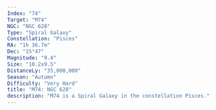 ```yaml
---
Index: "74"
Target: "M74"
NGC: "NGC 628"
Type: "Spiral Galaxy"
Constellation: "Pisces"
RA: "1h 36.7m"
Dec: "15°47"
Magnitude: "9.4"
Size: "10.2x9.5"
DistanceLy: "35,000,000"
Season: "Autumn"
Difficulty: "Very Hard"
title: "M74: NGC 628"
description: "M74 is a Spiral Galaxy in the constellation Pisces."
---
```


